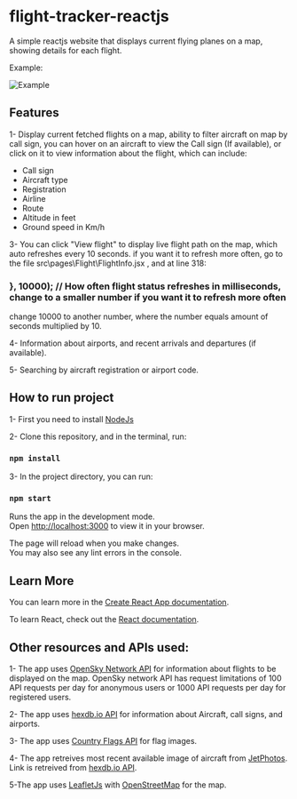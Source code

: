 # flight-tracker-reactjs
A simple reactjs website that displays current flying planes on a map, showing details for each flight.

Example:

![Example](https://raw.githubusercontent.com/reemrizzk/flight-tracker-reactjs/main/example1.png)

## Features

1- Display current fetched flights on a map, ability to filter aircraft on map by call sign, you can hover on an aircraft to view the Call sign (If available), or click on it to view information about the flight, which can include:
- Call sign
- Aircraft type
- Registration
- Airline
- Route
- Altitude in feet
- Ground speed in Km/h

3- You can click "View flight" to display live flight path on the map, which auto refreshes every 10 seconds. if you want it to refresh more often, go to the file src\pages\Flight\FlightInfo.jsx ,  and at line 318: 
###          }, 10000); // How often flight status refreshes in milliseconds, change to a smaller number if you want it to refresh more often
change 10000 to another number, where the number equals amount of seconds multiplied by 10.

4- Information about airports, and recent arrivals and departures (if available).

5- Searching by aircraft registration or airport code.

## How to run project

1- First you need to install [NodeJs](https://nodejs.org/en/)

2- Clone this repository, and in the terminal, run:

### `npm install`

3- In the project directory, you can run:

### `npm start`

Runs the app in the development mode.\
Open [http://localhost:3000](http://localhost:3000) to view it in your browser.

The page will reload when you make changes.\
You may also see any lint errors in the console.

## Learn More

You can learn more in the [Create React App documentation](https://facebook.github.io/create-react-app/docs/getting-started).

To learn React, check out the [React documentation](https://reactjs.org/).

## Other resources and APIs used:

1- The app uses [OpenSky Network API](https://opensky-network.org/) for information about flights to be displayed on the map. OpenSky network API has request limitations of 100 API requests per day for anonymous users or 1000 API requests per day for registered users.

2- The app uses [hexdb.io API](https://hexdb.io/) for information about Aircraft, call signs, and airports.

3- The app uses [Country Flags API](https://countryflagsapi.com) for flag images.

4- The app retreives most recent available image of aircraft from [JetPhotos](http://jetphotos.com/). Link is retreived from [hexdb.io API](https://hexdb.io/).

5-The app uses [LeafletJs](https://leafletjs.com/) with [OpenStreetMap](https://www.openstreetmap.org/) for the map.
